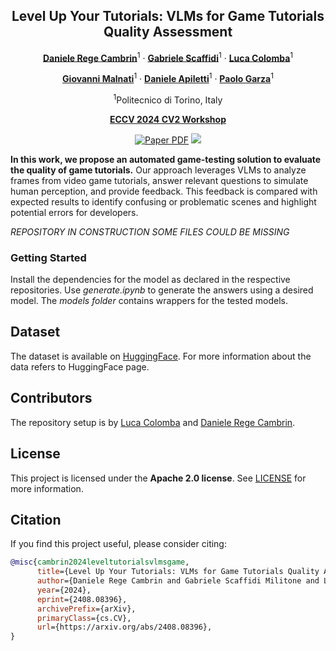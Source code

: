 <div align="center">
  
## Level Up Your Tutorials: VLMs for Game Tutorials Quality Assessment

[**Daniele Rege Cambrin**](https://darthreca.github.io/)<sup>1</sup> · [**Gabriele Scaffidi**](https://smartdata.polito.it/members/gabriele-scaffidi-militone/)<sup>1</sup> · [**Luca Colomba**](https://github.com/lccol)<sup>1</sup>

[**Giovanni Malnati**](https://www.polito.it/en/staff?p=giovanni.malnati)<sup>1</sup> · [**Daniele Apiletti**](https://www.polito.it/en/staff?p=daniele.apiletti)<sup>1</sup> · [**Paolo Garza**](https://dbdmg.polito.it/dbdmg_web/people/paolo-garza/)<sup>1</sup>

<sup>1</sup>Politecnico di Torino, Italy

**[ECCV 2024 CV2 Workshop](https://sites.google.com/nvidia.com/cv2/)**

<a href="https://arxiv.org/abs/2408.08396"><img src='https://img.shields.io/badge/ArXiv-Level%20Up%20Your%20Tutorials-red?logo=arxiv' alt='Paper PDF'></a>
<a href='https://huggingface.co/datasets/DarthReca/but-they-are-cats-tutorial'><img src='https://img.shields.io/badge/Hugging%20Face-Dataset-yellow?logo=huggingface'></a>
</div>

**In this work, we propose an automated game-testing solution to evaluate the quality of game tutorials.** Our approach leverages VLMs to analyze frames from video game tutorials, answer relevant questions to simulate human perception, and provide feedback. This feedback is compared with expected results to identify confusing or problematic scenes and highlight potential errors for developers.

*REPOSITORY IN CONSTRUCTION SOME FILES COULD BE MISSING*

### Getting Started

Install the dependencies for the model as declared in the respective repositories. Use *generate.ipynb* to generate the answers using a desired model. 
The *models folder* contains wrappers for the tested models.

## Dataset

The dataset is available on [HuggingFace](https://huggingface.co/datasets/DarthReca/but-they-are-cats-tutorial). For more information about the data refers to HuggingFace page.

## Contributors
The repository setup is by [Luca Colomba](https://github.com/lccol) and [Daniele Rege Cambrin](https://github.com/DarthReca).

## License

This project is licensed under the **Apache 2.0 license**. See [LICENSE](LICENSE) for more information.

## Citation

If you find this project useful, please consider citing:

```bibtex
@misc{cambrin2024leveltutorialsvlmsgame,
      title={Level Up Your Tutorials: VLMs for Game Tutorials Quality Assessment}, 
      author={Daniele Rege Cambrin and Gabriele Scaffidi Militone and Luca Colomba and Giovanni Malnati and Daniele Apiletti and Paolo Garza},
      year={2024},
      eprint={2408.08396},
      archivePrefix={arXiv},
      primaryClass={cs.CV},
      url={https://arxiv.org/abs/2408.08396}, 
}
```

